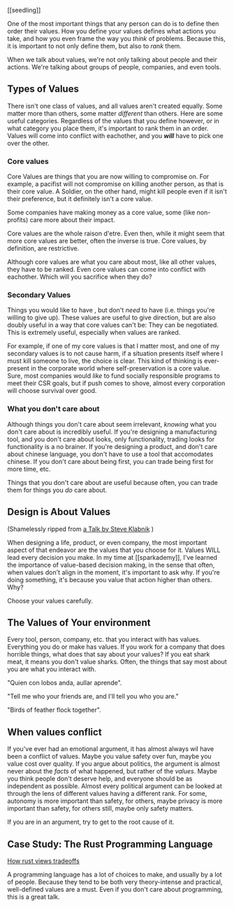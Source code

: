 [[seedling]]

One of the most important things that any person can do is to define then order their values. How you define your values defines what actions you take, and how you even frame the way you *think* of problems. Because this, it is important to not only define them, but also to *rank* them.

When we talk about values, we're not only talking about people and their actions. We're talking about groups of people, companies, and even tools.

## Types of Values

There isn't one class of values, and all values aren't created equally. Some matter more than others, some matter *different* than others. Here are some useful categories. Regardless of the values that you define however, or in what category you place them, it's important to rank them in an order. Values will come into conflict with eachother, and you ***will*** have to pick one over the other.

### Core values

Core Values are things that you are now willing to compromise on. For example, a pacifist will not compromise on killing another person, as that is their core value. A Soldier, on the other hand, might kill people even if it isn't their preference, but it definitely isn't a core value.

Some companies have making money as a core value, some (like non-profits) care more about their impact.

Core values are the whole raison d'etre. Even then, while it might seem that more core values are better, often the inverse is true. Core values, by definition, are restrictive.

Although core values are what you care about most, like all other values, they have to be ranked. Even core values can come into conflict with eachother. Which will you sacrifice when they do?

### Secondary Values

Things you would like to have , but don't *need* to have (i.e. things you're willing to give up). These values are useful to give direction, but are also doubly useful in a way that core values can't be: They can be negotiated. This is extremely useful, especially when values are ranked.

For example, if one of my core values is that I matter most, and one of my secondary values is to not cause harm, if a situation presents itself where I must kill someone to live, the choice is clear. This kind of thinking is ever-present in the corporate world where self-preservation is a core value. Sure, most companies would *like* to fund socially responsible programs to meet their CSR goals, but if push comes to shove, almost every corporation will choose survival over good.

### What you don't care about

Although things you don't care about seem irrelevant, *knowing* what you don't care about is incredibly useful. If you're designing a manufacturing tool, and you don't care about looks, only functionality, trading looks for functionality is a no brainer. If you're designing a product, and don't care about chinese language, you don't have to use a tool that accomodates chinese. If you don't care about being first, you can trade being first for more time, etc.

Things that you don't care about are useful because often, you can trade them for things you *do* care about.

## Design is About Values

(Shamelessly ripped from [a Talk by Steve Klabnik](https://www.youtube.com/watch?v=2ajos-0OWts) )

When designing a life, product, or even company, the most important aspect of that endeavor are the values that you choose for it. Values WILL lead every decision you make. In my time at [[sparkademy]], I've learned the importance of value-based decision making, in the sense that often, when values don't align in the moment, it's important to ask why. If you're doing something, it's because you value that action higher than others. Why?

Choose your values carefully.

## The Values of Your environment

Every tool, person, company, etc. that you interact with has values. Everything you do or make has values.
If you work for a company that does horrible things, what does that say about your values? If you eat shark meat, it means you don't value sharks. Often, the things that say most about you are what you interact with.

"Quien con lobos anda, aullar aprende".

"Tell me who your friends are, and I'll tell you who you are."

"Birds of feather flock together".

## When values conflict

If you've ever had an emotional argument, it has almost always wil have been a conflict of values. Maybe you value safety over fun, maybe you value cost over quality. If you argue about politics, the argument is almost never about the *facts* of what happened, but rather of the *values*. Maybe you think people don't deserve help, and everyone should be as independent as possible. Almost every political argument can be looked at through the lens of different values having a different rank. For some, autonomy is more important than safety, for others, maybe privacy is more important than safety, for others still, maybe only safety matters.

If you are in an argument, try to get to the root cause of it.

## Case Study: The Rust Programming Language

[How rust views tradeoffs](https://www.youtube.com/watch?v=2ajos-0OWts)

A programming language has a lot of choices to make, and usually by a lot of people. Because they tend to be both very theory-intense and practical, well-defined values are a must. Even if you don't care about programming, this is a great talk.